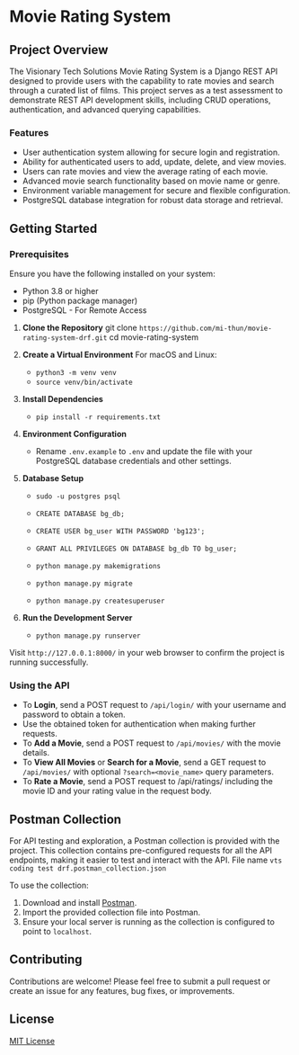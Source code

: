 # Movie Rating System

## Project Overview

The Visionary Tech Solutions Movie Rating System is a Django REST API designed to provide users with the capability to rate movies and search through a curated list of films. This project serves as a test assessment to demonstrate REST API development skills, including CRUD operations, authentication, and advanced querying capabilities.

### Features

- User authentication system allowing for secure login and registration.
- Ability for authenticated users to add, update, delete, and view movies.
- Users can rate movies and view the average rating of each movie.
- Advanced movie search functionality based on movie name or genre.
- Environment variable management for secure and flexible configuration.
- PostgreSQL database integration for robust data storage and retrieval.

## Getting Started

### Prerequisites

Ensure you have the following installed on your system:

- Python 3.8 or higher
- pip (Python package manager)
- PostgreSQL - For Remote Access

1. **Clone the Repository**
   git clone `https://github.com/mi-thun/movie-rating-system-drf.git`
   cd movie-rating-system

2. **Create a Virtual Environment**
   For macOS and Linux:

   - `python3 -m venv venv`
   - `source venv/bin/activate`

3. **Install Dependencies**

   - `pip install -r requirements.txt`

4. **Environment Configuration**

   - Rename `.env.example` to `.env` and update the file with your PostgreSQL database credentials and other settings.

5. **Database Setup**

   - `sudo -u postgres psql`
   - `CREATE DATABASE bg_db;`
   - `CREATE USER bg_user WITH PASSWORD 'bg123';`
   - `GRANT ALL PRIVILEGES ON DATABASE bg_db TO bg_user;`

   - `python manage.py makemigrations`
   - `python manage.py migrate`
   - `python manage.py createsuperuser`

6. **Run the Development Server**
   - `python manage.py runserver`

Visit `http://127.0.0.1:8000/` in your web browser to confirm the project is running successfully.

### Using the API

- To **Login**, send a POST request to `/api/login/` with your username and password to obtain a token.
- Use the obtained token for authentication when making further requests.
- To **Add a Movie**, send a POST request to `/api/movies/` with the movie details.
- To **View All Movies** or **Search for a Movie**, send a GET request to `/api/movies/` with optional `?search=<movie_name>` query parameters.
- To **Rate a Movie**, send a POST request to /api/ratings/ including the movie ID and your rating value in the request body.

## Postman Collection

For API testing and exploration, a Postman collection is provided with the project. This collection contains pre-configured requests for all the API endpoints, making it easier to test and interact with the API. File name `vts coding test drf.postman_collection.json`

To use the collection:

1. Download and install [Postman](https://www.getpostman.com/).
2. Import the provided collection file into Postman.
3. Ensure your local server is running as the collection is configured to point to `localhost`.

## Contributing

Contributions are welcome! Please feel free to submit a pull request or create an issue for any features, bug fixes, or improvements.

## License

[MIT License](LICENSE.md)
